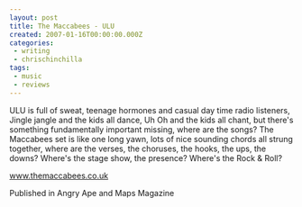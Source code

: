 ```yaml
---
layout: post
title: The Maccabees - ULU
created: 2007-01-16T00:00:00.000Z
categories:
 - writing
 - chrischinchilla
tags: 
 - music 
 - reviews
---
```


ULU is full of sweat, teenage hormones and casual day time radio listeners, Jingle jangle and the kids all dance, Uh Oh and the kids all chant, but there's something fundamentally important missing, where are the songs? The Maccabees set is like one long yawn, lots of nice sounding chords all strung together, where are the verses, the choruses, the hooks, the ups, the downs? Where's the stage show, the presence? Where's the Rock & Roll?

<a href='https://www.themaccabees.co.uk' target='_blank'>www.themaccabees.co.uk</a>

Published in Angry Ape and Maps Magazine

